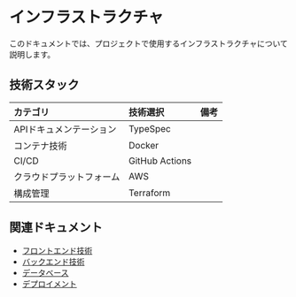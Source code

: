 # インフラストラクチャ

このドキュメントでは、プロジェクトで使用するインフラストラクチャについて説明します。

## 技術スタック

| カテゴリ          | 技術選択           | 備考                |
|:--------------|:---------------| :------------------ |
| APIドキュメンテーション | TypeSpec       |                     |
| コンテナ技術        | Docker         |                     |
| CI/CD         | GitHub Actions |                     |
| クラウドプラットフォーム  | AWS            |                     |
| 構成管理          | Terraform      |                     |

## 関連ドキュメント

- [フロントエンド技術](./frontend.md)
- [バックエンド技術](./backend.md)
- [データベース](./database.md)
- [デプロイメント](../09_deployment/ci-cd.md)
